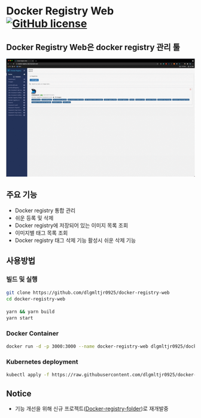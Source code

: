 # Docker Registry Web [![GitHub license](https://img.shields.io/badge/license-MIT-blue.svg)](https://github.com/facebook/react/blob/main/LICENSE) 

## Docker Registry Web은 docker registry 관리 툴
<img width="800" src="https://github.com/dlgmltjr0925/docker-registry-web/blob/master/docs/sample.gif?raw=true"/>

## 주요 기능
- Docker registry 통합 관리
- 쉬운 등록 및 삭제
- Docker registry에 저장되어 있는 이미지 목록 조회
- 이미지별 태그 목록 조회
- Docker registry 태그 삭제 기능 활성시 쉬운 삭제 기능 
## 사용방법
### 빌드 및 실행
```bash
git clone https://github.com/dlgmltjr0925/docker-registry-web
cd docker-registry-web

yarn && yarn build
yarn start
```

### Docker Container
```bash
docker run -d -p 3000:3000 --name docker-registry-web dlgmltjr0925/docker-registry-web:latest
```

### Kubernetes deployment 
```bash
kubectl apply -f https://raw.githubusercontent.com/dlgmltjr0925/docker-registry-web/master/kubernetes-deployment.yaml
```

## Notice
  - 기능 개선을 위해 신규 프로젝트([Docker-registry-folder](https://github.com/dlgmltjr0925/docker-registry-folder))로 재개발중